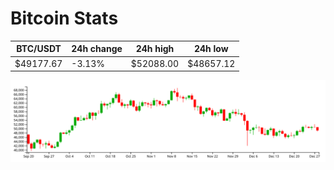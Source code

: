 # Bitcoin Stats

BTC/USDT|24h change|24h high|24h low|
|---|---|---|---|
|$49177.67|-3.13%|$52088.00|$48657.12|

<img src="./chart.svg">
